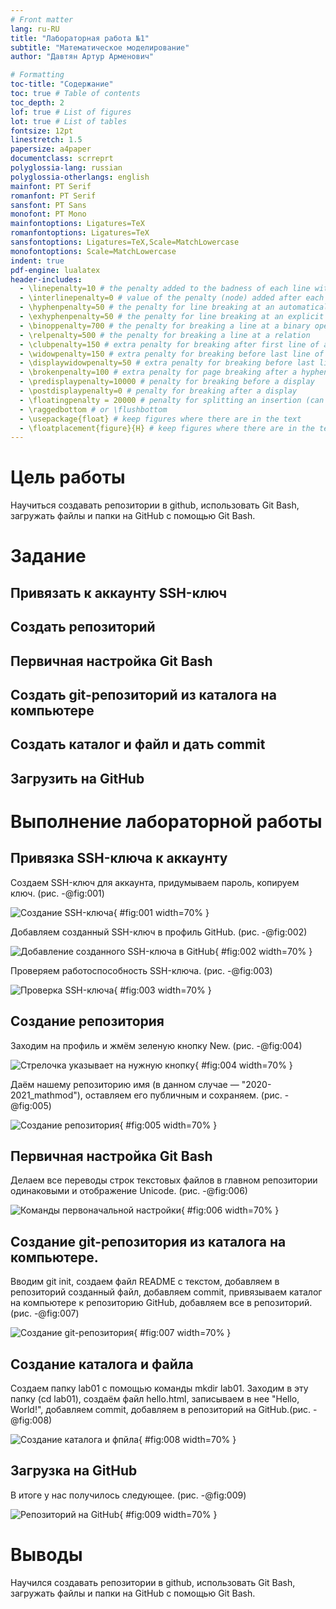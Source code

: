 ```yaml
---
# Front matter
lang: ru-RU
title: "Лабораторная работа №1"
subtitle: "Математическое моделирование"
author: "Давтян Артур Арменович"

# Formatting
toc-title: "Содержание"
toc: true # Table of contents
toc_depth: 2
lof: true # List of figures
lot: true # List of tables
fontsize: 12pt
linestretch: 1.5
papersize: a4paper
documentclass: scrreprt
polyglossia-lang: russian
polyglossia-otherlangs: english
mainfont: PT Serif
romanfont: PT Serif
sansfont: PT Sans
monofont: PT Mono
mainfontoptions: Ligatures=TeX
romanfontoptions: Ligatures=TeX
sansfontoptions: Ligatures=TeX,Scale=MatchLowercase
monofontoptions: Scale=MatchLowercase
indent: true
pdf-engine: lualatex
header-includes:
  - \linepenalty=10 # the penalty added to the badness of each line within a paragraph (no associated penalty node) Increasing the value makes tex try to have fewer lines in the paragraph.
  - \interlinepenalty=0 # value of the penalty (node) added after each line of a paragraph.
  - \hyphenpenalty=50 # the penalty for line breaking at an automatically inserted hyphen
  - \exhyphenpenalty=50 # the penalty for line breaking at an explicit hyphen
  - \binoppenalty=700 # the penalty for breaking a line at a binary operator
  - \relpenalty=500 # the penalty for breaking a line at a relation
  - \clubpenalty=150 # extra penalty for breaking after first line of a paragraph
  - \widowpenalty=150 # extra penalty for breaking before last line of a paragraph
  - \displaywidowpenalty=50 # extra penalty for breaking before last line before a display math
  - \brokenpenalty=100 # extra penalty for page breaking after a hyphenated line
  - \predisplaypenalty=10000 # penalty for breaking before a display
  - \postdisplaypenalty=0 # penalty for breaking after a display
  - \floatingpenalty = 20000 # penalty for splitting an insertion (can only be split footnote in standard LaTeX)
  - \raggedbottom # or \flushbottom
  - \usepackage{float} # keep figures where there are in the text
  - \floatplacement{figure}{H} # keep figures where there are in the text
---
```


# Цель работы

Научиться создавать репозитории в github, использовать Git Bash, загружать файлы и папки на GitHub с помощью Git Bash.

# Задание

## Привязать к аккаунту SSH-ключ
## Создать репозиторий
## Первичная настройка Git Bash
## Создать git-репозиторий из каталога на компьютере
## Создать каталог и файл и дать commit
## Загрузить на GitHub


# Выполнение лабораторной работы

## Привязка SSH-ключа к аккаунту 

Создаем SSH-ключ для аккаунта, придумываем пароль, копируем ключ. (рис. -@fig:001)

![Создание SSH-ключа](image/1.png){ #fig:001 width=70% }

Добавляем созданный SSH-ключ в профиль GitHub. (рис. -@fig:002)

![Добавление созданного SSH-ключа в GitHub](image/1b.png){ #fig:002 width=70% }

Проверяем работоспособность SSH-ключа. (рис. -@fig:003)

![Проверка SSH-ключа](image/1a.png){ #fig:003 width=70% }

## Создание репозитория

Заходим на профиль и жмём зеленую кнопку New. (рис. -@fig:004)

![Стрелочка указывает на нужную кнопку](image/2.png){ #fig:004 width=70% }

Даём нашему репозиторию имя (в данном случае — "2020-2021_mathmod"), оставляем его публичным и сохраняем. (рис. -@fig:005)

![Создание репозитория](image/2a.png){ #fig:005 width=70% }


## Первичная настройка Git Bash

Делаем все переводы строк текстовых файлов в главном репозитории одинаковыми и отображение Unicode. (рис. -@fig:006)

![Команды первоначальной настройки](image/3.png){ #fig:006 width=70% }

## Создание git-репозитория из каталога на компьютере.

Вводим git init, создаем файл README с текстом, добавляем в репозиторий созданный файл, добавляем commit, привязываем каталог на компьютере к репозиторию GitHub, добавляем все в репозиторий.(рис. -@fig:007)

![Создание git-репозитория](image/3a.png){ #fig:007 width=70% }

## Создание каталога и файла

Создаем папку lab01 с помощью команды mkdir lab01. Заходим в эту папку (cd lab01), создаём файл hello.html, записываем в нее "Hello, World!", добавляем commit, добавляем в репозиторий на GitHub.(рис. -@fig:008)

![Создание каталога и фпйла](image/3a.png){ #fig:008 width=70% }

## Загрузка на GitHub
В итоге у нас получилось следующее. (рис. -@fig:009)

![Репозиторий на GitHub](image/5.png){ #fig:009 width=70% }

# Выводы

Научился создавать репозитории в github, использовать Git Bash, загружать файлы и папки на GitHub с помощью Git Bash.

